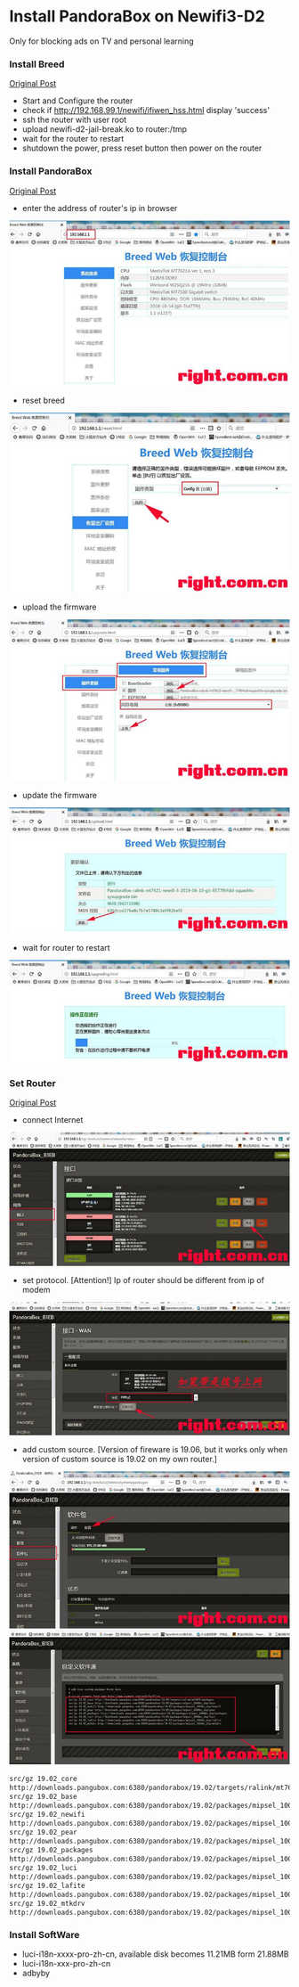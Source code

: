 # Install PandoraBox on Newifi3-D2

Only for blocking ads on TV and personal learning

### Install Breed
  [Original Post](URL 'https://www.right.com.cn/forum/thread-342918-1-1.html')
  
- Start and Configure the router
- check if http://192.168.99.1/newifi/ifiwen_hss.html display 'success'
- ssh the router with user root
- upload newifi-d2-jail-break.ko to router:/tmp
- wait for the router to restart
- shutdown the power, press reset button then power on the router
  
### Install PandoraBox
  [Original Post](URL 'https://www.right.com.cn/forum/forum.php?mod=viewthread&tid=777441')
  
- enter the address of router's ip in browser

![hashtabe2](images/enter-the-address-of-routers-ip-in-browser.jpg)
- reset breed

![hashtabe2](images/reset-breed.jpg)
- upload the firmware

![hashtabe2](images/upload-firmware.jpg)
- update the firmware

![hashtabe2](images/update-firmware.jpg)
- wait for router to restart

![hashtabe2](images/wait-for-router-to-restart.jpg)
  
### Set Router
  [Original Post](URL 'https://www.right.com.cn/forum/forum.php?mod=viewthread&tid=777441')
  
- connect Internet

![hashtabe2](images/connetc-Internet.jpg)
- set protocol. [Attention!] Ip of router should be different from ip of modem

![hashtabe2](images/set-protocol.jpg)
- add custom source. [Version of fireware is 19.06, but it works only when version of custom source is 19.02 on my own router.]

![hastabe2](images/add-custom-source-1.jpg)
![hastabe2](images/add-custom-source-2.jpg)

```
src/gz 19.02_core http://downloads.pangubox.com:6380/pandorabox/19.02/targets/ralink/mt7621/packages
src/gz 19.02_base http://downloads.pangubox.com:6380/pandorabox/19.02/packages/mipsel_1004kc_dsp/base
src/gz 19.02_newifi http://downloads.pangubox.com:6380/pandorabox/19.02/packages/mipsel_1004kc_dsp/newifi
src/gz 19.02_pear http://downloads.pangubox.com:6380/pandorabox/19.02/packages/mipsel_1004kc_dsp/pear
src/gz 19.02_packages http://downloads.pangubox.com:6380/pandorabox/19.02/packages/mipsel_1004kc_dsp/packages
src/gz 19.02_luci http://downloads.pangubox.com:6380/pandorabox/19.02/packages/mipsel_1004kc_dsp/luci
src/gz 19.02_lafite http://downloads.pangubox.com:6380/pandorabox/19.02/packages/mipsel_1004kc_dsp/lafite
src/gz 19.02_mtkdrv http://downloads.pangubox.com:6380/pandorabox/19.02/packages/mipsel_1004kc_dsp/mtkdrv
```
  
### Install SoftWare
- luci-i18n-xxxx-pro-zh-cn, available disk becomes 11.21MB form 21.88MB
- luci-i18n-xxx-pro-zh-cn
- adbyby